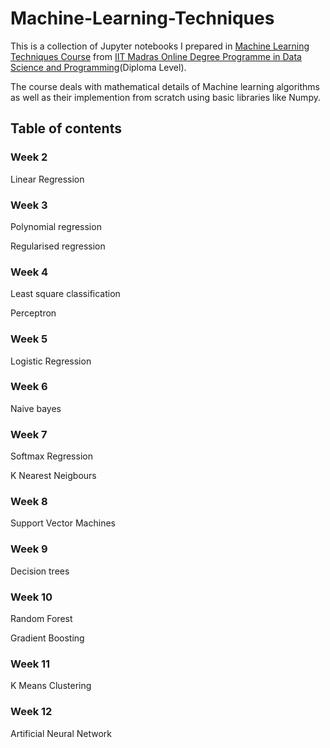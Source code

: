 # Machine-Learning-Techniques

This is a collection of Jupyter notebooks I prepared in [Machine Learning Techniques Course](https://onlinedegree.iitm.ac.in/course_pages/BSCCS2007.html) from [IIT Madras Online Degree Programme in Data Science and Programming](https://onlinedegree.iitm.ac.in/)(Diploma Level).

The course deals with mathematical details of Machine learning algorithms as well as their implemention from scratch using basic libraries like Numpy.

## Table of contents

### **Week 2**
Linear Regression
### **Week 3**
Polynomial regression

Regularised regression
### **Week 4**
Least square classification

Perceptron
### **Week 5**
Logistic Regression
### **Week 6**
Naive bayes
### **Week 7**
Softmax Regression

K Nearest Neigbours
### **Week 8**
Support Vector Machines
### **Week 9**
Decision trees
### **Week 10**
Random Forest

Gradient Boosting
### **Week 11**
K Means Clustering
### **Week 12**
Artificial Neural Network
